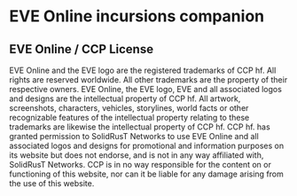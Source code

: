 # EVE Online incursions companion


## EVE Online / CCP License
EVE Online and the EVE logo are the registered trademarks of CCP hf. All rights are reserved worldwide. All other trademarks are the property of their respective owners. EVE Online, the EVE logo, EVE and all associated logos and designs are the intellectual property of CCP hf. All artwork, screenshots, characters, vehicles, storylines, world facts or other recognizable features of the intellectual property relating to these trademarks are likewise the intellectual property of CCP hf. CCP hf. has granted permission to SolidRusT Networks to use EVE Online and all associated logos and designs for promotional and information purposes on its website but does not endorse, and is not in any way affiliated with, SolidRusT Networks. CCP is in no way responsible for the content on or functioning of this website, nor can it be liable for any damage arising from the use of this website.